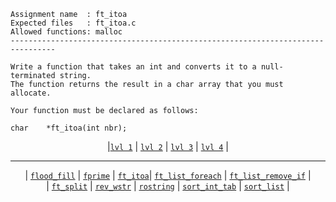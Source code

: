 ```
Assignment name  : ft_itoa
Expected files   : ft_itoa.c
Allowed functions: malloc
--------------------------------------------------------------------------------

Write a function that takes an int and converts it to a null-terminated string.
The function returns the result in a char array that you must allocate.

Your function must be declared as follows:

char	*ft_itoa(int nbr);
```

<div align="center">
  
|[`lvl 1`](https://github.com/LLuisPP/42-Exams/tree/main/rank02/n1-12/) | [`lvl 2`](https://github.com/LLuisPP/42-Exams/tree/main/rank02/n2-20/) | [`lvl 3`](https://github.com/LLuisPP/42-Exams/tree/main/rank02/n3-15/) | [`lvl 4`](https://github.com/LLuisPP/42-Exams/tree/main/rank02/n4-10/) |

</div>

***

<div align="center">

| [`flood_fill`](https://github.com/LLuisPP/42-Exams/tree/main/rank02/n4-10/flood_fill) | [`fprime`](https://github.com/LLuisPP/42-Exams/tree/main/rank02/n4-10/fprime) | [`ft_itoa`](https://github.com/LLuisPP/42-Exams/tree/main/rank02/n4-10/ft_itoa)| [`ft_list_foreach`](https://github.com/LLuisPP/42-Exams/tree/main/rank02/n4-10/ft_list_foreach) | [`ft_list_remove_if`](https://github.com/LLuisPP/42-Exams/tree/main/rank02/n4-10/ft_list_remove_if) | <br>
| [`ft_split`](https://github.com/LLuisPP/42-Exams/tree/main/rank02/n4-10/ft_split) | [`rev_wstr`](https://github.com/LLuisPP/42-Exams/tree/main/rank02/n4-10/rev_wstr) | [`rostring`](https://github.com/LLuisPP/42-Exams/tree/main/rank02/n4-10/rostring) | [`sort_int_tab`](https://github.com/LLuisPP/42-Exams/tree/main/rank02/n4-10/sort_in_tab) | [`sort_list`](https://github.com/LLuisPP/42-Exams/tree/main/rank02/n4-10/sort_list) |

</div>